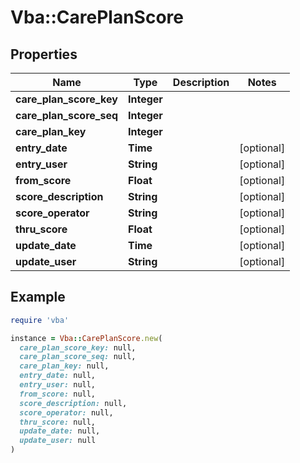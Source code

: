 # Vba::CarePlanScore

## Properties

| Name | Type | Description | Notes |
| ---- | ---- | ----------- | ----- |
| **care_plan_score_key** | **Integer** |  |  |
| **care_plan_score_seq** | **Integer** |  |  |
| **care_plan_key** | **Integer** |  |  |
| **entry_date** | **Time** |  | [optional] |
| **entry_user** | **String** |  | [optional] |
| **from_score** | **Float** |  | [optional] |
| **score_description** | **String** |  | [optional] |
| **score_operator** | **String** |  | [optional] |
| **thru_score** | **Float** |  | [optional] |
| **update_date** | **Time** |  | [optional] |
| **update_user** | **String** |  | [optional] |

## Example

```ruby
require 'vba'

instance = Vba::CarePlanScore.new(
  care_plan_score_key: null,
  care_plan_score_seq: null,
  care_plan_key: null,
  entry_date: null,
  entry_user: null,
  from_score: null,
  score_description: null,
  score_operator: null,
  thru_score: null,
  update_date: null,
  update_user: null
)
```


